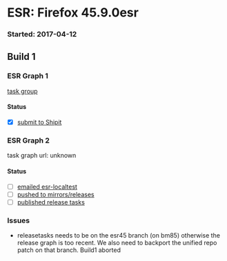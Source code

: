 # ESR: Firefox 45.9.0esr

### Started: 2017-04-12

## Build 1

### ESR Graph 1
[task group](https://tools.taskcluster.net/push-inspector/#/rm5NvTZgStiq7dKHTbCvTg)

#### Status
- [x] [submit to Shipit](https://wiki.mozilla.org/Release:Release_Automation_on_Mercurial:Starting_a_Release#Submit_to_Ship_It)

### ESR Graph 2
task graph url: unknown

#### Status
- [ ] [emailed esr-localtest](../how-tos/relpro.md#1-email-drivers-re-release-live-on-test-channel)
- [ ] [pushed to mirrors/releases](../how-tos/relpro.md#2-push-to-releases-dir-mirrors)
- [ ] [published release tasks](../how-tos/relpro.md#3-publish-release)

### Issues
- releasetasks needs to be on the esr45 branch (on bm85) otherwise the release graph is too recent. We also need to backport the unified repo patch on that branch. Build1 aborted 


